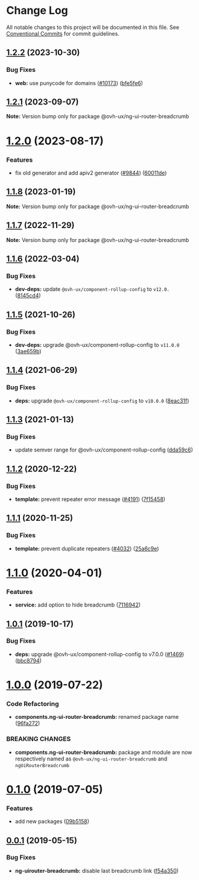 # Change Log

All notable changes to this project will be documented in this file.
See [Conventional Commits](https://conventionalcommits.org) for commit guidelines.

## [1.2.2](https://github.com/ovh/manager/compare/@ovh-ux/ng-ui-router-breadcrumb@1.2.1...@ovh-ux/ng-ui-router-breadcrumb@1.2.2) (2023-10-30)


### Bug Fixes

* **web:** use punycode for domains ([#10173](https://github.com/ovh/manager/issues/10173)) ([bfe5fe6](https://github.com/ovh/manager/commit/bfe5fe6338199696149ba8aac105ccd8806e6967))





## [1.2.1](https://github.com/ovh/manager/compare/@ovh-ux/ng-ui-router-breadcrumb@1.2.0...@ovh-ux/ng-ui-router-breadcrumb@1.2.1) (2023-09-07)

**Note:** Version bump only for package @ovh-ux/ng-ui-router-breadcrumb





# [1.2.0](https://github.com/ovh/manager/compare/@ovh-ux/ng-ui-router-breadcrumb@1.1.8...@ovh-ux/ng-ui-router-breadcrumb@1.2.0) (2023-08-17)


### Features

* fix old generator and add apiv2 generator ([#9844](https://github.com/ovh/manager/issues/9844)) ([60011de](https://github.com/ovh/manager/commit/60011de7ffff69d6ba2f228bd244f9d32b308908))





## [1.1.8](https://github.com/ovh/manager/compare/@ovh-ux/ng-ui-router-breadcrumb@1.1.7...@ovh-ux/ng-ui-router-breadcrumb@1.1.8) (2023-01-19)

**Note:** Version bump only for package @ovh-ux/ng-ui-router-breadcrumb





## [1.1.7](https://github.com/ovh/manager/compare/@ovh-ux/ng-ui-router-breadcrumb@1.1.6...@ovh-ux/ng-ui-router-breadcrumb@1.1.7) (2022-11-29)

**Note:** Version bump only for package @ovh-ux/ng-ui-router-breadcrumb





## [1.1.6](https://github.com/ovh/manager/compare/@ovh-ux/ng-ui-router-breadcrumb@1.1.5...@ovh-ux/ng-ui-router-breadcrumb@1.1.6) (2022-03-04)


### Bug Fixes

* **dev-deps:** update `@ovh-ux/component-rollup-config` to `v12.0.` ([8145cd4](https://github.com/ovh/manager/commit/8145cd44a34cec071db4b5267182705625951077))



## [1.1.5](https://github.com/ovh/manager/compare/@ovh-ux/ng-ui-router-breadcrumb@1.1.4...@ovh-ux/ng-ui-router-breadcrumb@1.1.5) (2021-10-26)


### Bug Fixes

* **dev-deps:** upgrade @ovh-ux/component-rollup-config to `v11.0.0` ([3ae659b](https://github.com/ovh/manager/commit/3ae659bea59244fd5660375b9dac52055cc374b0))



## [1.1.4](https://github.com/ovh/manager/compare/@ovh-ux/ng-ui-router-breadcrumb@1.1.3...@ovh-ux/ng-ui-router-breadcrumb@1.1.4) (2021-06-29)


### Bug Fixes

* **deps:** upgrade `@ovh-ux/component-rollup-config` to `v10.0.0` ([8eac31f](https://github.com/ovh/manager/commit/8eac31f81e46d1570c131cf55788d6435842ab6d))



## [1.1.3](https://github.com/ovh/manager/compare/@ovh-ux/ng-ui-router-breadcrumb@1.1.2...@ovh-ux/ng-ui-router-breadcrumb@1.1.3) (2021-01-13)


### Bug Fixes

* update semver range for @ovh-ux/component-rollup-config ([dda59c6](https://github.com/ovh/manager/commit/dda59c6b71cb4ad9ab98f06a0bf995a7eb45a1d9))



## [1.1.2](https://github.com/ovh/manager/compare/@ovh-ux/ng-ui-router-breadcrumb@1.1.1...@ovh-ux/ng-ui-router-breadcrumb@1.1.2) (2020-12-22)


### Bug Fixes

* **template:** prevent repeater error message ([#4191](https://github.com/ovh/manager/issues/4191)) ([7f15458](https://github.com/ovh/manager/commit/7f1545830cd43f8f55567f10ca113a9a1a6de240))



## [1.1.1](https://github.com/ovh/manager/compare/@ovh-ux/ng-ui-router-breadcrumb@1.1.0...@ovh-ux/ng-ui-router-breadcrumb@1.1.1) (2020-11-25)


### Bug Fixes

* **template:** prevent duplicate repeaters ([#4032](https://github.com/ovh/manager/issues/4032)) ([25a6c9e](https://github.com/ovh/manager/commit/25a6c9e7935ca7b17c305f7f26af9d9ee4cef940))



# [1.1.0](https://github.com/ovh/manager/compare/@ovh-ux/ng-ui-router-breadcrumb@1.0.1...@ovh-ux/ng-ui-router-breadcrumb@1.1.0) (2020-04-01)


### Features

* **service:** add option to hide breadcrumb ([7116942](https://github.com/ovh/manager/commit/71169425be26d8ac4f5d4787aba2991b9cf9591f))



## [1.0.1](https://github.com/ovh-ux/manager/compare/@ovh-ux/ng-ui-router-breadcrumb@1.0.0...@ovh-ux/ng-ui-router-breadcrumb@1.0.1) (2019-10-17)


### Bug Fixes

* **deps:** upgrade @ovh-ux/component-rollup-config to v7.0.0 ([#1469](https://github.com/ovh-ux/manager/issues/1469)) ([bbc8794](https://github.com/ovh-ux/manager/commit/bbc8794))



# [1.0.0](https://github.com/ovh-ux/manager/compare/@ovh-ux/ng-ui-router-breadcrumb@0.1.0...@ovh-ux/ng-ui-router-breadcrumb@1.0.0) (2019-07-22)


### Code Refactoring

* **components.ng-ui-router-breadcrumb:** renamed package name ([96fa272](https://github.com/ovh-ux/manager/commit/96fa272))


### BREAKING CHANGES

* **components.ng-ui-router-breadcrumb:** package and module are now respectively named as
`@ovh-ux/ng-ui-router-breadcrumb` and `ngUiRouterBreadcrumb`



# [0.1.0](https://github.com/ovh-ux/manager/compare/@ovh-ux/ng-uirouter-breadcrumb@0.0.1...@ovh-ux/ng-uirouter-breadcrumb@0.1.0) (2019-07-05)


### Features

* add new packages ([09b5158](https://github.com/ovh-ux/manager/commit/09b5158))



## [0.0.1](https://github.com/ovh-ux/manager/compare/@ovh-ux/ng-uirouter-breadcrumb@0.0.0...@ovh-ux/ng-uirouter-breadcrumb@0.0.1) (2019-05-15)


### Bug Fixes

* **ng-uirouter-breadcrumb:** disable last breadcrumb link ([f54a350](https://github.com/ovh-ux/manager/commit/f54a350))
